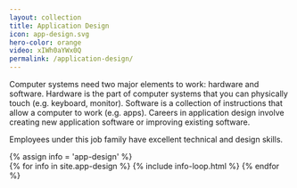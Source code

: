 ```yaml
---
layout: collection
title: Application Design
icon: app-design.svg
hero-color: orange
video: xIWh0aYWx0Q
permalink: /application-design/
---
```

<section class="db center measure f4">
<p>Computer systems need two major elements to work: hardware and software. Hardware is the part of computer systems that you can physically touch (e.g. keyboard, monitor). Software is a collection of instructions that allow a computer to work (e.g. apps). Careers in application design involve creating new application software or improving existing software.</p>

<p>Employees under this job family have excellent technical and design skills.</p>
</section>
{% assign info = 'app-design' %}
  <div class="cf pa2">
  {% for info in site.app-design %}
    {% include info-loop.html %}
{% endfor %}
 </div>